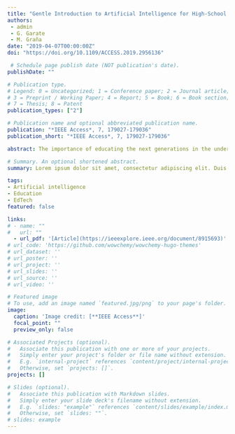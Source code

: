 ```yaml
---
title: "Gentle Introduction to Artificial Intelligence for High-School Students Using Scratch"
authors:
 - admin
 - G. Garate
 - M. Graña
date: "2019-04-07T00:00:00Z"
doi: "https://doi.org/10.1109/ACCESS.2019.2956136"

 # Schedule page publish date (NOT publication's date).
publishDate: ""

# Publication type.
# Legend: 0 = Uncategorized; 1 = Conference paper; 2 = Journal article;
# 3 = Preprint / Working Paper; 4 = Report; 5 = Book; 6 = Book section;
# 7 = Thesis; 8 = Patent
publication_types: ["2"]

# Publication name and optional abbreviated publication name.
publication: "*IEEE Access*, 7, 179027-179036"
publication_short: "*IEEE Access*, 7, 179027-179036"

abstract: The importance of educating the next generations in the understanding of the fundamentals of the upcoming scientific and technological innovations that will force a broad social and economical paradigm change can not be overstressed. One such breakthrough technologies is Artificial Intelligence (AI), specifically machine learning algorithms. Nowadays, the public has little understanding of the workings and implications of AI techniques that are already entering their lives in many ways. We aim to achieve widespread public understanding of these issues in an experiential learning framework. Following a design based research approach, we propose to implement program coding scaffoldings to teach and experiment some basic mechanisms of AI systems. Such experiments would be shedding new light into AI potentials and limitations. In this paper we focus on innovative ways to introduce high school students to the fundamentals and operation of two of the most popular AI algorithms. We describe the elements of a workshop where we provide an academic use-create-modify scaffolding where students work on the Scratch partial coding of the algorithms so they can explore the behavior of the algorithm, gaining understanding of the underlying computational thinking of AI processes. The extent of the impact on the students of this experience is measured through questionnaires filled before and after participation in the workshop. Preliminary experiments offer encouraging results, showing that the workshop has differential impact on the way students understand AI.

# Summary. An optional shortened abstract.
summary: Lorem ipsum dolor sit amet, consectetur adipiscing elit. Duis posuere tellus ac convallis placerat. Proin tincidunt magna sed ex sollicitudin condimentum.

tags:
- Artificial intelligence
- Education
- EdTech
featured: false

links:
# - name: ""
#   url: ""
  - url_pdf: '[Article](https://ieeexplore.ieee.org/document/8915693)'
# url_code: 'https://github.com/wowchemy/wowchemy-hugo-themes'
# url_dataset: ''
# url_poster: ''
# url_project: ''
# url_slides: ''
# url_source: ''
# url_video: ''

# Featured image
# To use, add an image named `featured.jpg/png` to your page's folder. 
image:
  caption: 'Image credit: [**IEEE Access**]'
  focal_point: ""
  preview_only: false

# Associated Projects (optional).
#   Associate this publication with one or more of your projects.
#   Simply enter your project's folder or file name without extension.
#   E.g. `internal-project` references `content/project/internal-project/index.md`.
#   Otherwise, set `projects: []`.
projects: []

# Slides (optional).
#   Associate this publication with Markdown slides.
#   Simply enter your slide deck's filename without extension.
#   E.g. `slides: "example"` references `content/slides/example/index.md`.
#   Otherwise, set `slides: ""`.
# slides: example
---
```

